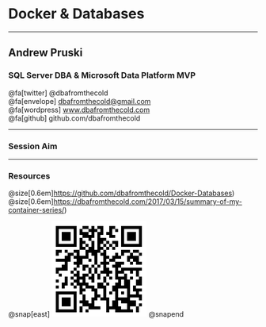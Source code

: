 # Docker & Databases

---

## Andrew Pruski

### SQL Server DBA & Microsoft Data Platform MVP

@fa[twitter] @dbafromthecold <br>
@fa[envelope] dbafromthecold@gmail.com <br>
@fa[wordpress] www.dbafromthecold.com <br>
@fa[github] github.com/dbafromthecold

---

### Session Aim

---

### Resources

@size[0.6em]https://github.com/dbafromthecold/Docker-Databases)
@size[0.6em]https://dbafromthecold.com/2017/03/15/summary-of-my-container-series/)

@snap[east]
![QR](assets/images/Docker-Databases-QR.png)
@snapend
